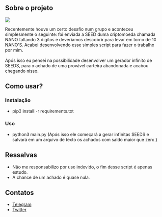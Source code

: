 ## Sobre o projeto

![](https://i.imgur.com/m6krc2x.png)

Recentemente houve um certo desafio num grupo e aconteceu simplesmente o seguinte: foi enviada a SEED duma criptomoeda chamada NANO faltando 3 digitos e deveriamos descobrir para levar em torno de 10 NANO'S. Acabei desenvolvendo esse simples script para fazer o trabalho por mim.
<br><br>Após isso eu pensei na possibilidade desenvolver um gerador infinito de SEEDS, para o achado de uma provável carteira abandonada e acabou chegando nisso.

## Como usar?

### Instalação

* pip3 install -r requirements.txt

### Uso

* python3 main.py (Após isso ele começará a gerar infinitas SEEDS e salvará em um arquivo de texto os achados com saldo maior que zero.)

## Ressalvas

* Não me responsabilizo por uso indevido, o fim desse script é apenas estudo.
* A chance de um achado é quase nula.

## Contatos

* [Telegram](https://t.me/xSmookeyBR)
* [Twitter](https://twitter.com/xSmookeyBR) 

